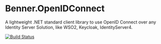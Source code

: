 # Benner.OpenIDConnect
A lightweight .NET standard client library to use OpenID Connect over any Identity Server Solution, like WSO2, Keycloak, IdentityServer4.

[![Build Status](https://dev.azure.com/benner-tecnologia/benner-tecnologia/_apis/build/status/benner-sistemas.oidc?branchName=master)](https://dev.azure.com/benner-tecnologia/benner-tecnologia/_build/latest?definitionId=3&branchName=master)
